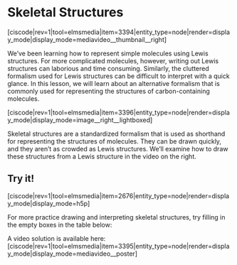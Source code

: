 # Skeletal Structures

[ciscode|rev=1|tool=elmsmedia|item=3394|entity_type=node|render=display_mode|display_mode=mediavideo__thumbnail__right]

We’ve been learning how to represent simple molecules using Lewis structures. For more complicated molecules, however, writing out Lewis structures can laborious and time consuming. Similarly, the cluttered formalism used for Lewis structures can be difficult to interpret with a quick glance. In this lesson, we will learn about an alternative formalism that is commonly used for representing the structures of carbon-containing molecules. 


[ciscode|rev=1|tool=elmsmedia|item=3396|entity_type=node|render=display_mode|display_mode=image__right__lightboxed]


Skeletal structures are a standardized formalism that is used as shorthand for representing the structures of molecules. They can be drawn quickly, and they aren’t as crowded as Lewis structures. We’ll examine how to draw these structures from a Lewis structure in the video on the right. 

## Try it!

[ciscode|rev=1|tool=elmsmedia|item=2676|entity_type=node|render=display_mode|display_mode=h5p]

For more practice drawing and interpreting skeletal structures, try filling in the empty boxes in the table below:


A video solution is available here:
[ciscode|rev=1|tool=elmsmedia|item=3395|entity_type=node|render=display_mode|display_mode=mediavideo__poster]